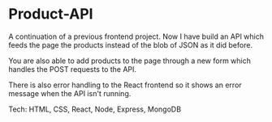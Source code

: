 # Product-API

A continuation of a previous frontend project. Now I have build an API which feeds the page the products instead of the blob of JSON as it did before.  

You are also able to add products to the page through a new form which handles the POST requests to the API. 

There is also error handling to the React frontend so it shows an error message when the API isn't running.

Tech: HTML, CSS, React, Node, Express, MongoDB
